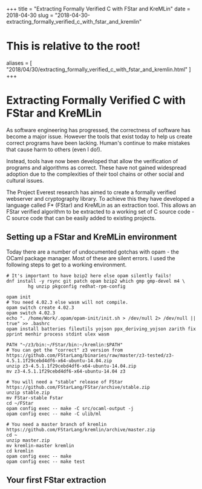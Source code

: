+++
title = "Extracting Formally Verified C with FStar and KreMLin"
date = 2018-04-30
slug = "2018-04-30-extracting_formally_verified_c_with_fstar_and_kremlin"
# This is relative to the root!
aliases = [ "2018/04/30/extracting_formally_verified_c_with_fstar_and_kremlin.html" ]
+++
# Extracting Formally Verified C with FStar and KreMLin

As software engineering has progressed, the correctness of software has
become a major issue. However the tools that exist today to help us
create correct programs have been lacking. Human\'s continue to make
mistakes that cause harm to others (even I do!).

Instead, tools have now been developed that allow the verification of
programs and algorithms as correct. These have not gained widespread
adoption due to the complexities of their tool chains or other social
and cultural issues.

The Project Everest research has aimed to create a formally verified
webserver and cryptography library. To achieve this they have developed
a language called F\* (FStar) and KreMLin as an extraction tool. This
allows an FStar verified algorithm to be extracted to a working set of C
source code - C source code that can be easily added to existing
projects.

## Setting up a FStar and KreMLin environment

Today there are a number of undocumented gotchas with opam - the OCaml
package manager. Most of these are silent errors. I used the following
steps to get to a working environment.

    # It's important to have bzip2 here else opam silently fails!
    dnf install -y rsync git patch opam bzip2 which gmp gmp-devel m4 \
            hg unzip pkgconfig redhat-rpm-config

    opam init
    # You need 4.02.3 else wasm will not compile.
    opam switch create 4.02.3
    opam switch 4.02.3
    echo ". /home/Work/.opam/opam-init/init.sh > /dev/null 2> /dev/null || true" >> .bashrc
    opam install batteries fileutils yojson ppx_deriving_yojson zarith fix pprint menhir process stdint ulex wasm

    PATH "~/z3/bin:~/FStar/bin:~/kremlin:$PATH"
    # You can get the "correct" z3 version from https://github.com/FStarLang/binaries/raw/master/z3-tested/z3-4.5.1.1f29cebd4df6-x64-ubuntu-14.04.zip
    unzip z3-4.5.1.1f29cebd4df6-x64-ubuntu-14.04.zip
    mv z3-4.5.1.1f29cebd4df6-x64-ubuntu-14.04 z3

    # You will need a "stable" release of FStar https://github.com/FStarLang/FStar/archive/stable.zip
    unzip stable.zip
    mv FStar-stable Fstar
    cd ~/FStar
    opam config exec -- make -C src/ocaml-output -j
    opam config exec -- make -C ulib/ml

    # You need a master branch of kremlin https://github.com/FStarLang/kremlin/archive/master.zip
    cd ~
    unzip master.zip
    mv kremlin-master kremlin
    cd kremlin
    opam config exec -- make
    opam config exec -- make test

## Your first FStar extraction

